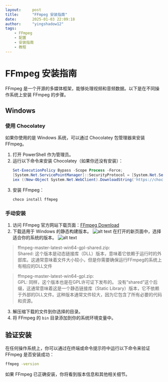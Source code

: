 ```yaml
---
layout:     post
title:      "FFmpeg 安装指南"
date:       ‎2025‎-‎01‎-0‎3 ‏‎22:09:18
author:     "yingshadow12"
tags:
    - FFmpeg
    - 配置
    - 安装指南
    - 教程
---
```

# FFmpeg 安装指南

FFmpeg 是一个开源的多媒体框架，能够处理视频和音频数据。以下是在不同操作系统上安装 FFmpeg 的步骤。

## Windows

### 使用 Chocolatey

如果你使用的是 Windows 系统，可以通过 Chocolatey 包管理器来安装 FFmpeg。

1. 打开 PowerShell 作为管理员。
2. 运行以下命令来安装 Chocolatey（如果你还没有安装）：
   ```powershell
   Set-ExecutionPolicy Bypass -Scope Process -Force;
   [System.Net.ServicePointManager]::SecurityProtocol = [System.Net.ServicePointManager]::SecurityProtocol -bor 3072;
   iex ((New-Object System.Net.WebClient).DownloadString('https://chocolatey.org/install.ps1'))
   ```
3. 安装 FFmpeg：
   ```powershell
   choco install ffmpeg
   ```

### 手动安装

1. 访问 FFmpeg 官方网站下载页面：[FFmpeg Download](https://ffmpeg.org/download.html)
2. 下载适用于 Windows 的静态构建版本。
![alt text](image-1.png)
在打开的新页面中，选择适合你的系统的版本。
![alt text](image-2.png)
>ffmpeg-master-latest-win64-gpl-shared.zip:<br>
Shared: 这个版本是动态链接库（DLL）版本，意味着它依赖于运行时的外部库。这通常意味着文件大小较小，但是你需要确保运行FFmpeg的系统上有相应的DLL文件

>ffmpeg-master-latest-win64-gpl.zip:<br>
GPL: 同样，这个版本也是在GPL许可证下发布的。
没有“shared”这个后缀，这通常意味着这是一个静态链接库（Static Library）版本，它不依赖于外部的DLL文件。这种版本通常文件较大，因为它包含了所有必要的代码和资源。
3. 解压缩下载的文件到你选择的目录。
4. 将 FFmpeg 的 `bin` 目录添加到你的系统环境变量中。
<!-- 
## macOS

### 使用 Homebrew

如果你使用的是 macOS，可以通过 Homebrew 来安装 FFmpeg。

1. 打开终端。
2. 安装 Homebrew（如果你还没有安装）：
   ```bash
   /bin/bash -c "$(curl -fsSL https://raw.githubusercontent.com/Homebrew/install/HEAD/install.sh)"
   ```
3. 安装 FFmpeg：
   ```bash
   brew install ffmpeg
   ```

### 手动安装

1. 访问 FFmpeg 官方网站下载页面：[FFmpeg Download](https://ffmpeg.org/download.html)
2. 下载适用于 macOS 的静态构建版本。
3. 解压缩下载的文件到 `/usr/local/bin` 或者你选择的目录。

## Linux

### 使用包管理器

大多数 Linux 发行版都可以通过其包管理器安装 FFmpeg。

对于基于 Debian/Ubuntu 的系统：
```bash
sudo apt update
sudo apt install ffmpeg
```

对于基于 Fedora 的系统：
```bash
sudo dnf install ffmpeg
```

对于基于 Arch 的系统：
```bash
sudo pacman -S ffmpeg
```

### 手动安装

1. 访问 FFmpeg 官方网站下载页面：[FFmpeg Download](https://ffmpeg.org/download.html)
2. 下载适用于 Linux 的源代码。
3. 解压缩下载的文件。
4. 按照提供的 `INSTALL` 文件中的说明进行编译和安装。--> 

## 验证安装

在任何操作系统上，你可以通过在终端或命令提示符中运行以下命令来验证 FFmpeg 是否安装成功：

```bash
ffmpeg -version
```

如果 FFmpeg 已正确安装，你将看到版本信息和其他相关细节。
